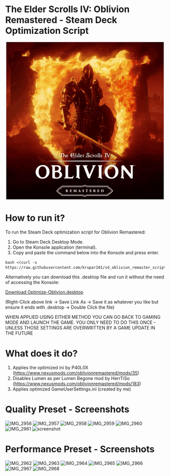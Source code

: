 # The Elder Scrolls IV: Oblivion Remastered - Steam Deck Optimization Script

<p align="center">
  <img src="https://github.com/krupar101/sd_oblivion_remaster_scripts/blob/main/oblivion-remastered.gif" alt="Folondeck" />
</p>

# How to run it?

To run the Steam Deck optimization script for Oblivion Remastered:
1. Go to Steam Deck Desktop Mode.
2. Open the Konsole application (terminal).
3. Copy and paste the command below into the Konsole and press enter.

```
bash <(curl -s https://raw.githubusercontent.com/krupar101/sd_oblivion_remaster_scripts/refs/heads/main/optimize_oblivion_remastered_for_steam_deck.sh)
```

Alternatively you can download this .desktop file and run it without the need of accessing the Konsole: 

[Download Optimize-Oblivion.desktop](https://raw.githubusercontent.com/krupar101/sd_oblivion_remaster_scripts/refs/heads/main/Optimize-Oblivion.desktop)

(Right-Click above link -> Save Link As -> Save it as whatever you like but ensure it ends with .desktop -> Double Click the file) 

WHEN APPLIED USING EITHER METHOD YOU CAN GO BACK TO GAMING MODE AND LAUNCH THE GAME. 
YOU ONLY NEED TO DO THIS ONCE - UNLESS THOSE SETTINGS ARE OVERWRITTEN BY A GAME UPDATE IN THE FUTURE

# What does it do?

1. Applies the optimized ini by P40L0X (https://www.nexusmods.com/oblivionremastered/mods/35)
2. Disables Lumen as per Lumen Begone mod by HerrTiSo (https://www.nexusmods.com/oblivionremastered/mods/183)
3. Applies optimized GameUserSettings.ini (created by me)

# Quality Preset - Screenshots

![IMG_2956](https://github.com/user-attachments/assets/383db1ed-e0fe-44eb-be13-5f812b36a1fe)
![IMG_2957](https://github.com/user-attachments/assets/d877432e-a391-47f1-9813-6f8087bd9426)
![IMG_2958](https://github.com/user-attachments/assets/23ec4a45-8346-4822-b0f5-f04ea3e11101)
![IMG_2959](https://github.com/user-attachments/assets/07fed2a0-da9f-4509-84bb-8d1751d5d855)
![IMG_2960](https://github.com/user-attachments/assets/9a7e9ed0-e9dc-467a-ad6d-af973f75d6b9)
![IMG_2961](https://github.com/user-attachments/assets/d373aab7-0ef1-4965-8e00-ca75b75da6ce)
![screenshot](https://github.com/user-attachments/assets/782839ef-d2b7-4bd1-bc87-4c969e582a81)

# Performance Preset - Screenshots

![IMG_2962](https://github.com/user-attachments/assets/73556919-1ec0-41ae-9295-b8d45f58894f)
![IMG_2963](https://github.com/user-attachments/assets/576ffd95-561c-48cc-8c58-6c3b93bc4611)
![IMG_2964](https://github.com/user-attachments/assets/820f3391-046e-4687-b11c-b5575f54b55b)
![IMG_2965](https://github.com/user-attachments/assets/35e56a2e-cc8f-47a5-8b24-49c58b714df2)
![IMG_2966](https://github.com/user-attachments/assets/62ff46ce-e757-481e-bfd5-3f96e93c82cc)
![IMG_2967](https://github.com/user-attachments/assets/a8a93374-62af-4246-a7db-ab95b5a563e8)
![IMG_2968](https://github.com/user-attachments/assets/561b67c1-940e-4035-b6b9-9b31e1aee12e)











